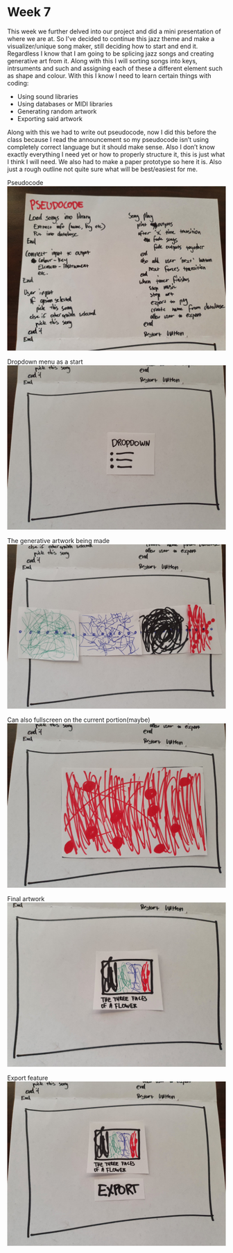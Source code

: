 # Week 7

This week we further delved into our project and did a mini presentation of where we are at. So I've decided to continue this jazz theme and make a visualizer/unique song maker, still deciding how to start and end it. Regardless I know that I am going to be splicing jazz songs and creating generative art from it. Along with this I will sorting songs into keys, intrsuments and such and assigning each of these a different element such as shape and colour. 
With this I know I need to learn certain things with coding:
- Using sound libraries
- Using databases or MIDI libraries
- Generating random artwork
- Exporting said artwork

Along with this we had to write out pseudocode, now I did this before the class because I read the announcement so my pseudocode isn’t using completely correct language but it should make sense. Also I don’t know exactly everything I need yet or how to properly structure it, this is just what I think I will need. We also had to make a paper prototype so here it is. Also just a rough outline not quite sure what will be best/easiest for me.

Pseudocode
![](20200917_151524.jpg)

Dropdown menu as a start
![](20200917_151541.jpg)

The generative artwork being made
![](20200917_151606.jpg)

Can also fullscreen on the current portion(maybe)
![](20200917_151616.jpg)

Final artwork
![](20200917_151625.jpg)

Export feature
![](20200917_151636.jpg)
